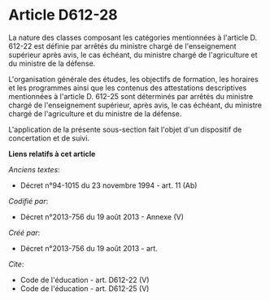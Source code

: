 # Article D612-28

La nature des classes composant les catégories mentionnées à l'article D. 612-22 est définie par arrêtés du ministre chargé
de l'enseignement supérieur après avis, le cas échéant, du ministre chargé de l'agriculture et du ministre de la défense. 

L'organisation générale des études, les objectifs de formation, les horaires et les programmes ainsi que les contenus des
attestations descriptives mentionnées à l'article D. 612-25 sont déterminés par arrêtés du ministre chargé de l'enseignement
supérieur, après avis, le cas échéant, du ministre chargé de l'agriculture et du ministre de la défense. 

L'application de la présente sous-section fait l'objet d'un dispositif de concertation et de suivi.

**Liens relatifs à cet article**

_Anciens textes_:

  - Décret n°94-1015 du 23 novembre 1994 - art. 11 (Ab)

_Codifié par_:

  - Décret n°2013-756 du 19 août 2013 -  Annexe (V)

_Créé par_:

  - Décret n°2013-756 du 19 août 2013 - art.

_Cite_:

  - Code de l'éducation - art. D612-22 (V)
  - Code de l'éducation - art. D612-25 (V)
